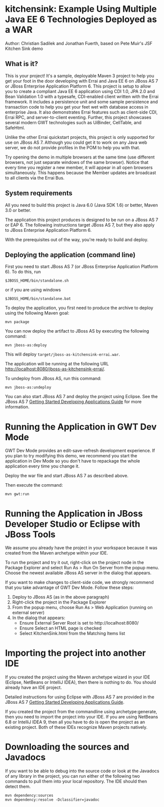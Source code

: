 kitchensink: Example Using Multiple Java EE 6 Technologies Deployed as a WAR
============================================================================
Author: Christian Sadilek and Jonathan Fuerth, based on Pete Muir's JSF Kitchen Sink demo

What is it?
-----------

This is your project! It's a sample, deployable Maven 3 project to help you
get your foot in the door developing with Errai and Java EE 6 on JBoss AS 7 or
JBoss Enterprise Application Platform 6. This project is setup to allow you to
create a compliant Java EE 6 application using CDI 1.0, JPA 2.0 and Bean Validation
1.0 with a typesafe, CDI-enabled client written with the Errai framework. It includes
a persistence unit and some sample persistence and transaction code to help 
you get your feet wet with database access in enterprise Java. It also demonstrates
Errai features such as client-side CDI, Errai RPC, and server-to-client eventing.
Further, this project showcases several modern GWT technologies such as UiBinder,
CellTable, and SafeHtml.

Unlike the other Errai quickstart projects, this project is only supported for use
on JBoss AS 7. Although you could get it to work on any Java web server, we do
not provide profiles in the POM to help you with that.

Try opening the demo in multiple browsers at the same time (use different browsers,
not just separate windows of the same browser). Notice that every time you register
a new member, it will appear in all open browsers simultaneously. This happens because
the Member updates are broadcast to all clients via the Errai Bus.


System requirements
-------------------

All you need to build this project is Java 6.0 (Java SDK 1.6) or better, Maven
3.0 or better.

The application this project produces is designed to be run on a JBoss AS 7 or EAP 6. 
The following instructions target JBoss AS 7, but they also apply to JBoss Enterprise Application Platform 6.
 
With the prerequisites out of the way, you're ready to build and deploy.

Deploying the application (command line)
----------------------------------------
 
First you need to start JBoss AS 7 (or JBoss Enterprise Application Platform 6). To do this, run
  
    $JBOSS_HOME/bin/standalone.sh
  
or if you are using windows
 
    $JBOSS_HOME/bin/standalone.bat

To deploy the application, you first need to produce the archive to deploy using
the following Maven goal:

    mvn package

You can now deploy the artifact to JBoss AS by executing the following command:

    mvn jboss-as:deploy

This will deploy `target/jboss-as-kitchensink-errai.war`.
 
The application will be running at the following URL <http://localhost:8080/jboss-as-kitchensink-errai/>.

To undeploy from JBoss AS, run this command:

    mvn jboss-as:undeploy

You can also start JBoss AS 7 and deploy the project using Eclipse. See the JBoss AS 7
<a href="https://docs.jboss.org/author/display/AS71/Getting+Started+Developing+Applications+Guide" title="Getting Started Developing Applications Guide">Getting Started Developing Applications Guide</a> for more information.

Running the Application in GWT Dev Mode
=======================================

GWT Dev Mode provides an edit-save-refresh development experience. If you plan to try 
modifying this demo, we recommend you start the application in Dev Mode so you don't 
have to repackage the whole application every time you change it.

Deploy the war file and start JBoss AS 7 as described above.

Then execute the command:

    mvn gwt:run

Running the Application in JBoss Developer Studio or Eclipse with JBoss Tools
=============================================================================

We assume you already have the project in your workspace because it was created from
the Maven archetype within your IDE.

To run the project and try it out, right-click on the project node in the Package
Explorer and select Run As > Run On Server from the popup menu. Choose the newest
available JBoss AS server in the dialog that appears.

If you want to make changes to client-side code, we strongly recommend that you
take advantage of GWT Dev Mode. Follow these steps:

1. Deploy to JBoss AS (as in the above paragraph)
2. Right-click the project in the Package Explorer
3. From the popup menu, choose Run As > Web Application (running on external server)
4. In the dialog that appears:
   * Ensure External Server Root is set to http://localhost:8080/<your application name>
   * Ensure Select an HTML page is checked
   * Select KitchenSink.html from the Matching Items list

Importing the project into another IDE
======================================

If you created the project using the Maven archetype wizard in your IDE
(Eclipse, NetBeans or IntelliJ IDEA), then there is nothing to do. You should
already have an IDE project.

Detailed instructions for using Eclipse with JBoss AS 7 are provided in the 
JBoss AS 7 <a href="https://docs.jboss.org/author/display/AS71/Getting+Started+Developing+Applications+Guide" title="Getting Started Developing Applications Guide">Getting Started Developing Applications Guide</a>.

If you created the project from the commandline using archetype:generate, then
you need to import the project into your IDE. If you are using NetBeans 6.8 or
IntelliJ IDEA 9, then all you have to do is open the project as an existing
project. Both of these IDEs recognize Maven projects natively.

Downloading the sources and Javadocs
====================================

If you want to be able to debug into the source code or look at the Javadocs
of any library in the project, you can run either of the following two
commands to pull them into your local repository. The IDE should then detect
them.

    mvn dependency:sources
    mvn dependency:resolve -Dclassifier=javadoc

